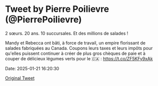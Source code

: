# Tweet by Pierre Poilievre (@PierrePoilievre)

2 sœurs. 20 ans. 10 succursales. Et des millions de salades ! 

Mandy et Rebecca ont bâti, à force de travail, un empire florissant de salades fabriquées au Canada. Coupons leurs taxes et leurs impôts pour qu'elles puissent continuer à créer de plus gros chèques de paie et à couper de délicieux légumes verts pour le 🇨🇦 : https://t.co/ZF5KFy9xAk

Date: 2025-01-21 16:20:30

[Original Tweet](https://x.com/PierrePoilievre/status/1881738652184645749)
